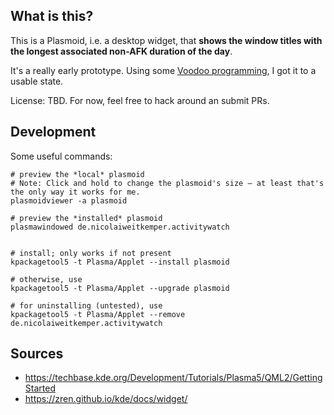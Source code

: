 ## What is this?

This is a Plasmoid, i.e. a desktop widget,
that **shows the window titles with the longest associated non-AFK duration of the day**.

It's a really early prototype.
Using some [Voodoo programming](https://en.wikipedia.org/wiki/Voodoo_programming),
I got it to a usable state.

License: TBD. For now, feel free to hack around an submit PRs.

## Development

Some useful commands:

```shell
# preview the *local* plasmoid
# Note: Click and hold to change the plasmoid's size – at least that's the only way it works for me.
plasmoidviewer -a plasmoid

# preview the *installed* plasmoid
plasmawindowed de.nicolaiweitkemper.activitywatch


# install; only works if not present
kpackagetool5 -t Plasma/Applet --install plasmoid

# otherwise, use
kpackagetool5 -t Plasma/Applet --upgrade plasmoid

# for uninstalling (untested), use
kpackagetool5 -t Plasma/Applet --remove de.nicolaiweitkemper.activitywatch
```

## Sources

-   <https://techbase.kde.org/Development/Tutorials/Plasma5/QML2/GettingStarted>
-   <https://zren.github.io/kde/docs/widget/>
